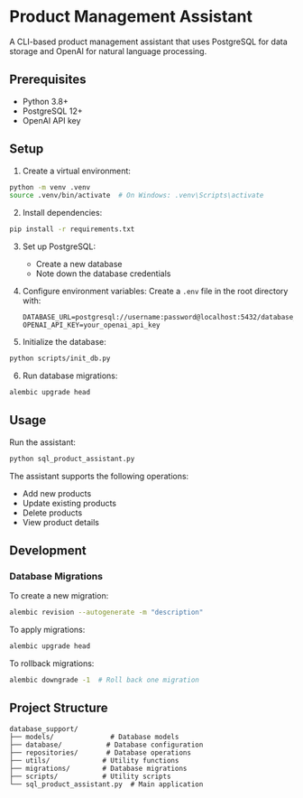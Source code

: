 # Product Management Assistant

A CLI-based product management assistant that uses PostgreSQL for data storage and OpenAI for natural language processing.

## Prerequisites

- Python 3.8+
- PostgreSQL 12+
- OpenAI API key

## Setup

1. Create a virtual environment:
```bash
python -m venv .venv
source .venv/bin/activate  # On Windows: .venv\Scripts\activate
```

2. Install dependencies:
```bash
pip install -r requirements.txt
```

3. Set up PostgreSQL:
   - Create a new database
   - Note down the database credentials

4. Configure environment variables:
   Create a `.env` file in the root directory with:
   ```
   DATABASE_URL=postgresql://username:password@localhost:5432/database_name
   OPENAI_API_KEY=your_openai_api_key
   ```

5. Initialize the database:
```bash
python scripts/init_db.py
```

6. Run database migrations:
```bash
alembic upgrade head
```

## Usage

Run the assistant:
```bash
python sql_product_assistant.py
```

The assistant supports the following operations:
- Add new products
- Update existing products
- Delete products
- View product details

## Development

### Database Migrations

To create a new migration:
```bash
alembic revision --autogenerate -m "description"
```

To apply migrations:
```bash
alembic upgrade head
```

To rollback migrations:
```bash
alembic downgrade -1  # Roll back one migration
```

## Project Structure

```
database_support/
├── models/              # Database models
├── database/           # Database configuration
├── repositories/       # Database operations
├── utils/             # Utility functions
├── migrations/        # Database migrations
├── scripts/           # Utility scripts
└── sql_product_assistant.py  # Main application
``` 